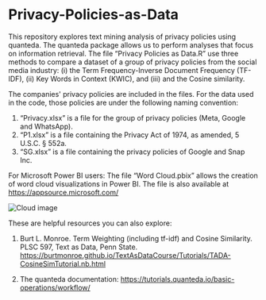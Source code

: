 # Privacy-Policies-as-Data

This repository explores text mining analysis of privacy policies using quanteda. The quanteda package allows us to perform analyses that focus on information retrieval. The file “Privacy Policies as Data.R” use three methods to compare a dataset of a group of privacy policies from the social media industry: (i) the Term Frequency-Inverse Document Frequency (TF-IDF), (ii) Key Words in Context (KWIC), and (iii) and the Cosine similarity.

The companies' privacy policies are included in the files. For the data used in the code, those policies are under the following naming convention:
1)	“Privacy.xlsx” is a file for the group of privacy policies (Meta, Google and WhatsApp).
2)	“P1.xlsx” is a file containing the Privacy Act of 1974, as amended, 5 U.S.C. § 552a.
3)	“SG.xlsx” is a file containing the privacy policies of Google and Snap Inc.

For Microsoft Power BI users:
The file “Word Cloud.pbix” allows the creation of word cloud visualizations in Power BI. The file is also available at https://appsource.microsoft.com/


![Cloud image](https://user-images.githubusercontent.com/120563024/207577798-04151d3b-11ac-4cfe-bcb1-18a7f6381049.JPG)

These are helpful resources you can also explore:
1) Burt L. Monroe. Term Weighting (including tf-idf) and Cosine Similarity. PLSC 597, Text as Data, Penn State.
   https://burtmonroe.github.io/TextAsDataCourse/Tutorials/TADA-CosineSimTutorial.nb.html

2) The quanteda documentation:
   https://tutorials.quanteda.io/basic-operations/workflow/
   
